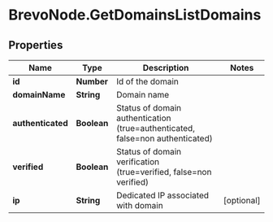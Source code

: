 # BrevoNode.GetDomainsListDomains

## Properties
Name | Type | Description | Notes
------------ | ------------- | ------------- | -------------
**id** | **Number** | Id of the domain | 
**domainName** | **String** | Domain name | 
**authenticated** | **Boolean** | Status of domain authentication (true=authenticated, false=non authenticated) | 
**verified** | **Boolean** | Status of domain verification (true=verified, false=non verified) | 
**ip** | **String** | Dedicated IP associated with domain | [optional] 


